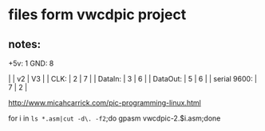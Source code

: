 files form vwcdpic project
==========================

notes:
-----------

+5v: 1
GND: 8

|  | v2 | V3 |
| CLK: | 2 | 7 |
| DataIn: | 3 | 6 |
| DataOut: | 5 | 6 |
| serial 9600: | 7 | 2 |

http://www.micahcarrick.com/pic-programming-linux.html

for i in `ls *.asm|cut -d\. -f2`;do gpasm vwcdpic-2.$i.asm;done

